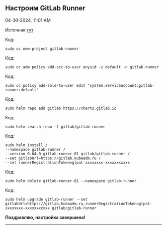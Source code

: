 
##  Настроим GitLab Runner 

04-30-2024, 11:01 AM

Источник [тут](https://gist.github.com/k-srkw/822b4be155cb96f51e49bfae6b8cbba0)  
  
  


Код:
    
    
    sudo oc new-project gitlab-runner

Код:
    
    
    sudo oc adm policy add-scc-to-user anyuid -z default -n gitlab-runner

Код:
    
    
    sudo oc policy add-role-to-user edit "system:serviceaccount:gitlab-runner:default"

Код:
    
    
    sudo helm repo add gitlab https://charts.gitlab.io

Код:
    
    
    sudo helm search repo -l gitlab/gitlab-runner

Код:
    
    
    sudo helm install /
    --namespace gitlab-runner /
    --version 0.64.0 gitlab-runner-01 gitlab/gitlab-runner /
    --set gitlabUrl=https://gitlab.kubeadm.ru /
    --set runnerRegistrationToken=glpat-xxxxxxxx-xxxxxxxxxxx

Код:
    
    
    sudo helm delete gitlab-runner-01 --namespace gitlab-runner

Код:
    
    
    sudo helm upgrade gitlab-runner --set gitlabUrl=https://gitlab.kubeadm.ru,runnerRegistrationToken=glpat-xxxxxxxx-xxxxxxxxxxx gitlab/gitlab-runner

**Поздравляю, настройка завершена!**  



---

